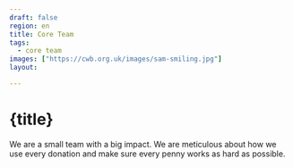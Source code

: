 ```yaml
---
draft: false
region: en
title: Core Team
tags:
  - core team
images: ["https://cwb.org.uk/images/sam-smiling.jpg"]
layout: 

---
```


# {title}

We are a small team with a big impact. We are meticulous about how we use every donation and make sure every penny works as hard as possible.